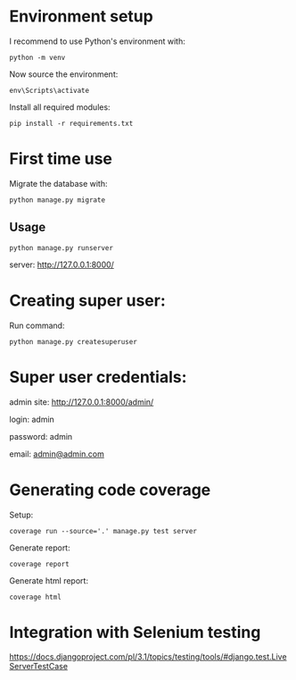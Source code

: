 # Environment setup

I recommend to use Python's environment with:

```python -m venv```

Now source the environment:

```env\Scripts\activate```

Install all required modules:

```pip install -r requirements.txt```
# First time use
Migrate the database with:

```python manage.py migrate```

## Usage
```python manage.py runserver```

server: http://127.0.0.1:8000/

# Creating super user:
Run command:

```python manage.py createsuperuser```


# Super user credentials:
admin site: http://127.0.0.1:8000/admin/

login: admin

password: admin

email: admin@admin.com

# Generating code coverage

Setup:

```coverage run --source='.' manage.py test server```

Generate report:

```coverage report```

Generate html report:

```coverage html```

# Integration with Selenium testing

https://docs.djangoproject.com/pl/3.1/topics/testing/tools/#django.test.LiveServerTestCase
